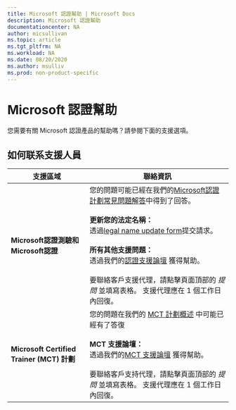 ```yaml
---
title: Microsoft 認證幫助 | Microsoft Docs
description: Microsoft 認證幫助
documentationcenter: NA
author: micsullivan
ms.topic: article
ms.tgt_pltfrm: NA
ms.workload: NA
ms.date: 08/20/2020
ms.author: msulliv
ms.prod: non-product-specific
---
```

# Microsoft 認證幫助

您需要有關 Microsoft 認證產品的幫助嗎？請參閱下面的支援選項。

## 如何联系支援人員

| 支援區域 | 聯絡資訊 |
| ------------- | --- |
| **Microsoft認證測驗和Microsoft認證** |您的問題可能已經在我們的[Microsoft認證計劃常見問題解答](/learn/certifications/microsoft-certification-program-faqs)中得到了回答。<br/><br/>  **更新您的法定名稱：**<br/>透過[legal name update form](https://aka.ms/MSCertificationLegalNamechange)提交請求。<br/><br/>  **所有其他支援問題：**<br/>透過我們的[認證支援論壇](https://aka.ms/MCPForum) 獲得幫助。<br/><br/>要聯絡客戶支援代理，請點擊頁面頂部的 *提問* 並填寫表格。  支援代理應在 1 個工作日內回復。|
| **Microsoft Certified Trainer (MCT) 計劃** | 您的問題在我們的 [MCT 計劃概述](/learn/certifications/mct-certification) 中可能已經有了答復<br/><br/> **MCT 支援論壇：**<br/>透過我們的[MCT 支援論壇](https://aka.ms/MCTForum) 獲得幫助。<br/><br/>要聯絡客戶支持代理，請點擊頁面頂部的 *提問* 並填寫表格。  支援代理應在 1 個工作日內回復。|
